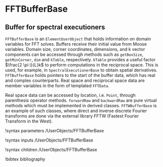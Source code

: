 # FFTBufferBase

## Buffer for spectral executioners

`FFTBufferBase` is an `ElementUserObject` that holds information on domain variables for FFT solves. Buffers receive their initial value from Moose variables. Domain size, corner coordinates, dimensions, and  k vector components can be accessed through methods such as `getBoxSize`, `getMinCorner`, `dim` and `kTable`, respectively. `kTable` provides a useful factor $\frac{2 \pi i}{L}k$ to perform computations in the reciprocal space. This is used, for example, in `SpectralExecutionerBase` to obtain spatial derivatives. `FFTBufferBase` holds pointers to the start of the buffer data, which has real and complex counterparts. Real space and reciprocal space data are member variables in the form of templated `FFTData`.  

Real space data can be accessed by location, i.e. `Point`, through parenthesis operator methods. `forwardRaw` and `backwardRaw` are pure virtual methods which must be implemented in derived classes. `FFTWBufferBase` is an example of such classes, where direct and inverse discrete Fourier transforms are done via the external library FFTW (Fastest Fourier Transform in the West).



!syntax parameters /UserObjects/FFTBufferBase

!syntax inputs /UserObjects/FFTBufferBase

!syntax children /UserObjects/FFTBufferBase

!bibtex bibliography
